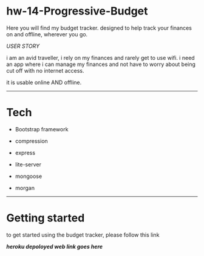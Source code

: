 # hw-14-Progressive-Budget


Here you will find my budget tracker. designed to help track your finances on and offline, wherever you go.

*USER STORY*

i am an avid traveller, i rely on my finances and rarely get to use wifi.
i need an app where i can manage my finances and not have to worry about being cut off with no internet access.

it is usable online AND offline.

------------------------------------------------------------------------------------------------------------------------------


# Tech

- Bootstrap framework

- compression

- express

- lite-server

- mongoose

- morgan



------------------------------------------------------------------------------------------------------------------------------


# Getting started

to get started using the budget tracker, please follow this link

***heroku depoloyed web link goes here***

